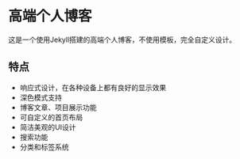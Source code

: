 # 高端个人博客

这是一个使用Jekyll搭建的高端个人博客，不使用模板，完全自定义设计。

## 特点

- 响应式设计，在各种设备上都有良好的显示效果
- 深色模式支持
- 博客文章、项目展示功能
- 可自定义的首页布局
- 简洁美观的UI设计
- 搜索功能
- 分类和标签系统

